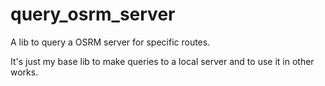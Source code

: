 # query_osrm_server
A lib to query a OSRM server for specific routes.

It's just my base lib to make queries to a local server and to use it in other works.
